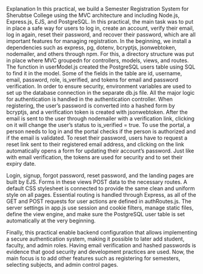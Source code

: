 Explanation
In this practical, we build a Semester Registration System for Sherubtse College using the MVC architecture and including Node.js, Express.js, EJS, and PostgreSQL. In this practical, the main task was to put in place a safe way for users to log in, create an account, verify their email, log in again, reset their password, and recover their password, which are all important features for managing registration.
In the beginning, we install a dependencies such as express, pg, dotenv, bcryptjs, jsonwebtoken, nodemailer, and others through npm. For this, a directory structure was put in place where MVC groupedn for controllers, models, views, and routes. The function in userModel.js created the PostgreSQL users table using SQL to find it in the model. Some of the fields in the table are id, username, email, password, role, is_verified, and tokens for email and password verification. In order to ensure security, environment variables are used to set up the database connection in the separate db.js file.
All the major logic for authentication is handled in the authentication controller. When registering, the user’s password is converted into a hashed form by bcryptjs, and a verification token is created with jsonwebtoken. After the email is sent to the user through nodemailer with a verification link, clicking on it will change the user’s status to is_verified = true. To use the portal, a person needs to log in and the portal checks if the person is authorized and if the email is validated. To reset their password, users have to request a reset link sent to their registered email address, and clicking on the link automatically opens a form for updating their account’s password. Just like with email verification, the tokens are used for security and to set their expiry date.

Login, signup, forgot password, reset password, and the landing pages are built by EJS. Forms in these views POST data to the necessary routes. A default CSS stylesheet is connected to provide the same clean and uniform style on all pages. Essential routing is handled through Express, as all of the GET and POST requests for user actions are defined in authRoutes.js. The server settings in app.js use session and cookie filters, manage static files, define the view engine, and make sure the PostgreSQL user table is set automatically at the very beginning.

Finally, this practical enable backend configuration that allows implementing a secure authentication system, making it possible to later add student, faculty, and admin roles. Having email verification and hashed passwords is evidence that good security and development practices are used. Now, the main focus is to add other features such as registering for semesters, selecting subjects, and admin control pages.
